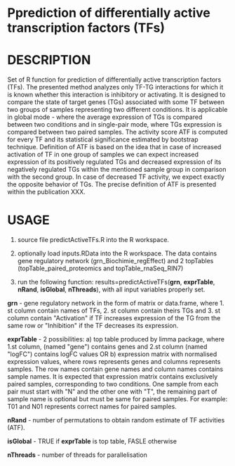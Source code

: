 # Pprediction of differentially active transcription factors (TFs)
# DESCRIPTION
Set of R function for prediction of differentially active transcription factors (TFs). The presented method analyzes only TF-TG interactions for which it is known whether this interaction is inhibitory or activating. It is designed to compare the state of target genes (TGs) associated with some TF between two groups of samples representing two different conditions. It is applicable in global mode - where the average expression of TGs is compared between two conditions and in single-pair mode, where TGs expression is compared between two paired samples. The activity score ATF is computed for every TF and its statistical significance estimated by bootstrap technique. Definition of ATF is based on the idea that in case of increased activation of TF in one group of samples we can expect increased expression of its positively regulated TGs and decreased expression of its negatively regulated TGs within the mentioned sample group in comparison with the second group. In case of decreased TF activity, we expect exactly the opposite behavior of TGs. The precise definition of ATF is presented within the publication XXX.

# USAGE
1. source file predictActiveTFs.R into the R workspace.
   
2. optionally load inputs.RData into the R workspace. The data contains  gene regulatory network (grn_Biochimie_regEffect) and 2 topTables (topTable_paired_proteomics and topTable_rnaSeq_RIN7)
   
3. run the following function: results=predictActiveTFs(**grn**, **exprTable**, **nRand**, **isGlobal**, **nThreads**), with all input variables properly set.

**grn** - gene regulatory network in the form of matrix or data.frame, where 1. st column contain names of TFs, 2. st column contain theirs TGs  and
3. st column contain "Activation" if TF increases expression of the TG from the same row or "Inhibition" if the TF decreases its expression.

**exprTable** - 2 possibilities: a) top table produced by limma package, where 1.st column, (named "gene") contains genes and 2.st column (named "logFC") contains logFC values
OR b) expression matrix with normalised expression values, where rows represents genes and columns represents samples. The row names contain gene names and column names contains sample names.
It is expected that expression matrix contains exclusively paired samples, corresponding to two conditions. 
One sample from each pair must start with "N" and the other one with "T", the remaining part of sample name is optional but must be same for paired samples.
For example: T01 and N01 represents correct names for paired samples. 

**nRand** - number of permutations to obtain random estimate of TF activities (ATF).

**isGlobal** - TRUE if **exprTable** is top table, FASLE otherwise

**nThreads** - number of threads for parallelisation
